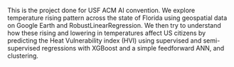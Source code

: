 This is the project done for USF ACM AI convention. We explore temperature rising pattern across the state of Florida using geospatial data on Google Earth and RobustLinearRegression. We then try to understand how these rising and lowering in temperatures affect US citizens by predicting the Heat Vulnerability index (HVI) using supervised and semi-supervised regressions with XGBoost and a simple feedforward ANN, and clustering.